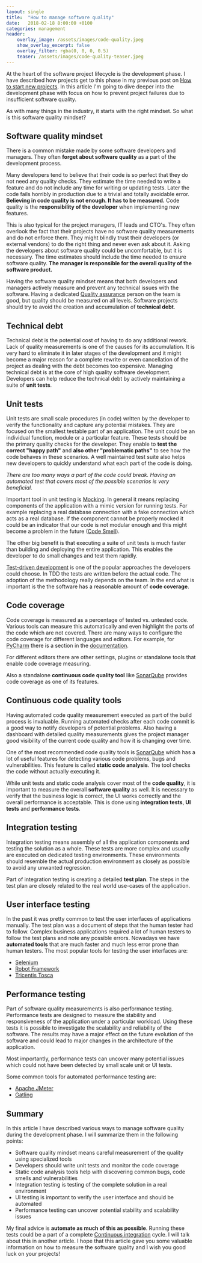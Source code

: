 ```yaml
---
layout: single
title:  "How to manage software quality"
date:   2018-02-18 8:00:00 +0100
categories: management
header:
    overlay_image: /assets/images/code-quality.jpeg
    show_overlay_excerpt: false
    overlay_filter: rgba(0, 0, 0, 0.5)
    teaser: /assets/images/code-quality-teaser.jpeg
---
```


At the heart of the software project lifecycle is the development phase. I have described how projects get to this phase in my previous post on [How to start new projects](/management/2018/02/13/starting-new-projects.html). In this article I'm going to dive deeper into the development phase with focus on how to prevent project failures due to insufficient software quality. 

As with many things in the industry, it starts with the right mindset. So what is this software quality mindset?

## Software quality mindset

There is a common mistake made by some software developers and managers. They often **forget about software quality** as a part of the development process. 

Many developers tend to believe that their code is so perfect that they do not need any quality checks. They estimate the time needed to write a feature and do not include any time for writing or updating tests. Later the code fails horribly in production due to a trivial and totally avoidable error. **Believing in code quality is not enough. It has to be measured.** Code quality is the **responsibility of the developer** when implementing new features. 

This is also typical for the project managers, IT leads and CTO's. They often overlook the fact that their projects have no software quality measurements and do not enforce them. They might blindly trust their developers (or external vendors) to do the right thing and never even ask about it. Asking the developers about software quality could be uncomfortable, but it is necessary. The time estimates should include the time needed to ensure software quality. **The manager is responsible for the overall quality of the software product.**

Having the software quality mindset means that both developers and managers actively measure and prevent any technical issues with the software. Having a dedicated [Quality assurance](https://en.wikipedia.org/wiki/Quality_assurance) person on the team is good, but quality should be measured on all levels. Software projects  should try to avoid the creation and accumulation of **technical debt**.


## Technical debt

Technical debt is the potential cost of having to do any additional rework. Lack of quality measurements is one of the causes for its accumulation. It is very hard to eliminate it in later stages of the development and it might become a major reason for a complete rewrite or even cancellation of the project as dealing with the debt becomes too expensive. Managing technical debt is at the core of high quality software development. Developers can help reduce the technical debt by actively maintaining a suite of **unit tests**.


## Unit tests

Unit tests are small scale procedures (in code) written by the developer to verify the functionality and capture any potential mistakes. They are focused on the smallest testable part of an application. The unit could be an individual function, module or a particular feature. These tests should be the primary quality checks for the developer. They enable to **test the correct "happy path"** and **also other "problematic paths"** to see how the code behaves in these scenarios.
A well maintained test suite also helps new developers to quickly understand what each part of the code is doing.

_There are too many ways a part of the code could break. Having an automated test that covers most of the possible scenarios is very beneficial._

Important tool in unit testing is [Mocking](https://en.wikipedia.org/wiki/Mock_object). In general it means replacing components of the application with a mimic version for running tests. For example replacing a real database connection with a fake connection which acts as a real database. If the component cannot be properly mocked it could be an indicator that our code is not modular enough and this might become a problem in the future ([Code Smell](https://en.wikipedia.org/wiki/Code_smell)).

The other big benefit is that executing a suite of unit tests is much faster than building and deploying the entire application.
This enables the developer to do small changes and test them rapidly.

[Test-driven development](https://en.wikipedia.org/wiki/Test-driven_development) is one of the popular approaches the developers could choose. In TDD the tests are written before the actual code. The adoption of the methodology really depends on the team. In the end what is important is the the software has a reasonable amount of **code coverage**.


## Code coverage

Code coverage is measured as a percentage of tested vs. untested code. Various tools can measure this automatically and even highlight the parts of the code which are not covered. There are many ways to configure the code coverage for different languages and editors. For example, for [PyCharm](https://www.jetbrains.com/pycharm/) there is a section in the [documentation](https://www.jetbrains.com/help/pycharm/configuring-code-coverage-measurement.html).

For different editors there are other settings, plugins or standalone tools that enable code coverage measuring.

Also a standalone **continuous code quality tool** like [SonarQube](https://www.sonarqube.org/) provides code coverage as one of its features.


## Continuous code quality tools

Having automated code quality measurement executed as part of the build process is invaluable. Running automated checks after each code commit is a good way to notify developers of potential problems. Also having a dashboard with detailed quality measurements gives the project manager good visibility of the current code quality and how it is changing over time.

One of the most recommended code quality tools is [SonarQube](https://www.sonarqube.org/) which has a lot of useful features for detecting various code problems, bugs and vulnerabilities. This feature is called **static code analysis**. The tool checks the code without actually executing it. 

While unit tests and static code analysis cover most of the **code quality**, it is important to measure the overall **software quality** as well. It is necessary to verify that the business logic is correct, the UI works correctly and the overall performance is acceptable.
This is done using **integration tests**, **UI tests** and **performance tests**.


## Integration testing

Integration testing means assembly of all the application components and testing the solution as a whole. These tests are more complex and usually are executed on dedicated testing environments. These environments should resemble the actual production environment as closely as possible to avoid any unwanted regression. 

Part of integration testing is creating a detailed **test plan**. The steps in the test plan are closely related to the real world use-cases of the application.


## User interface testing

In the past it was pretty common to test the user interfaces of applications manually. The test plan was a document of steps that the human tester had to follow. Complex business applications required a lot of human testers to follow the test plans and note any possible errors. Nowadays we have **automated tools** that are much faster and much less error prone than human testers. The most popular tools for testing the user interfaces are:
- [Selenium](http://www.seleniumhq.org/)
- [Robot Framework](http://robotframework.org/)
- [Tricentis Tosca](https://www.tricentis.com/)


## Performance testing

Part of software quality measurements is also performance testing. Performance tests are designed to measure the stability and responsiveness of the application under a particular workload. Using these tests it is possible to investigate the scalability and reliability of the software. The results may have a major effect on the future evolution of the software and could lead to major changes in the architecture of the application. 

Most importantly, performance tests can uncover many potential issues which could not have been detected by small scale unit or UI tests.

Some common tools for automated performance testing are:
- [Apache JMeter](http://jmeter.apache.org/)
- [Gatling](https://gatling.io/)

## Summary

In this article I have described various ways to manage software quality during the development phase.
I will summarize them in the following points:
- Software quality mindset means careful measurement of the quality using specialized tools
- Developers should write unit tests and monitor the code coverage
- Static code analysis tools help with discovering common bugs, code smells and vulnerabilities
- Integration testing is testing of the complete solution in a real environment
- UI testing is important to verify the user interface and should be automated
- Performance testing can uncover potential stability and scalability issues

My final advice is **automate as much of this as possible**. Running these tests could be a part of a complete [Continuous integration](https://en.wikipedia.org/wiki/Continuous_integration) cycle. I will talk about this in another article. I hope that this article gave you some valuable information on how to measure the software quality and I wish you good luck on your projects!
